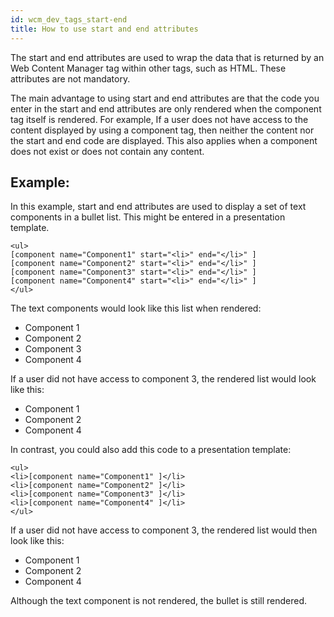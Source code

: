 ```yaml
---
id: wcm_dev_tags_start-end
title: How to use start and end attributes
---
```





The start and end attributes are used to wrap the data that is returned by an Web Content Manager tag within other tags, such as HTML. These attributes are not mandatory.

The main advantage to using start and end attributes are that the code you enter in the start and end attributes are only rendered when the component tag itself is rendered. For example, If a user does not have access to the content displayed by using a component tag, then neither the content nor the start and end code are displayed. This also applies when a component does not exist or does not contain any content.

## Example:

In this example, start and end attributes are used to display a set of text components in a bullet list. This might be entered in a presentation template.

```
<ul>
[component name="Component1" start="<li>" end="</li>" ]
[component name="Component2" start="<li>" end="</li>" ]
[component name="Component3" start="<li>" end="</li>" ]
[component name="Component4" start="<li>" end="</li>" ]
</ul>
```

The text components would look like this list when rendered:

-   Component 1
-   Component 2
-   Component 3
-   Component 4

If a user did not have access to component 3, the rendered list would look like this:

-   Component 1
-   Component 2
-   Component 4

In contrast, you could also add this code to a presentation template:

```
<ul>
<li>[component name="Component1" ]</li>
<li>[component name="Component2" ]</li>
<li>[component name="Component3" ]</li>
<li>[component name="Component4" ]</li>
</ul>
```

If a user did not have access to component 3, the rendered list would then look like this:

-   Component 1
-   Component 2
-   Component 4

Although the text component is not rendered, the bullet is still rendered.

